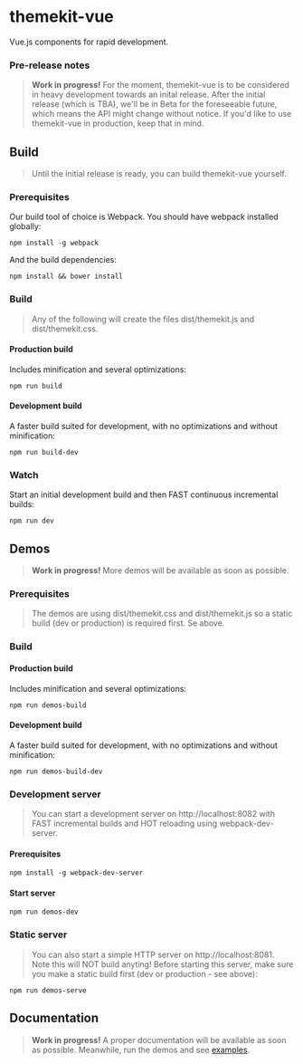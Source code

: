 # themekit-vue

Vue.js components for rapid development.

### Pre-release notes

> **Work in progress!** For the moment, themekit-vue is to be considered in heavy development towards an inital release. After the initial release (which is TBA), we'll be in Beta for the foreseeable future, which means the API might change without notice. If you'd like to use themekit-vue in production, keep that in mind.

## Build

> Until the initial release is ready, you can build themekit-vue yourself.

### Prerequisites

Our build tool of choice is Webpack. You should have webpack installed globally:

	npm install -g webpack

And the build dependencies:

	npm install && bower install
	
### Build

> Any of the following will create the files dist/themekit.js and dist/themekit.css.

#### Production build

Includes minification and several optimizations:

	npm run build

#### Development build

A faster build suited for development, with no optimizations and without minification:

	npm run build-dev
	
### Watch

Start an initial development build and then FAST continuous incremental builds:

	npm run dev
	
## Demos

> **Work in progress!** More demos will be available as soon as possible.

### Prerequisites

> The demos are using dist/themekit.css and dist/themekit.js so a static build (dev or production) is required first. Se above.

### Build

#### Production build

Includes minification and several optimizations:

	npm run demos-build

#### Development build

A faster build suited for development, with no optimizations and without minification:

	npm run demos-build-dev
	
### Development server

> You can start a development server on http://localhost:8082 with FAST incremental builds and HOT reloading using webpack-dev-server. 

#### Prerequisites

	npm install -g webpack-dev-server
	
#### Start server

	npm run demos-dev
	
### Static server

> You can also start a simple HTTP server on http://localhost:8081. Note this will NOT build anyting! Before starting this server, make sure you make a static build first (dev or production - see above):

	npm run demos-serve
	
## Documentation

> **Work in progress!** A proper documentation will be available as soon as possible. Meanwhile, run the demos and see [examples](examples/).